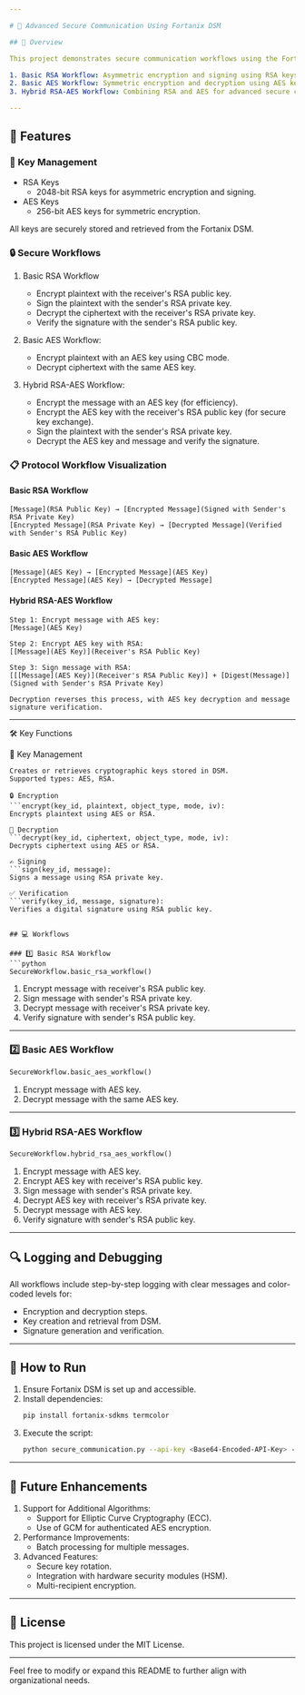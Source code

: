 ```yaml
---

# 🔐 Advanced Secure Communication Using Fortanix DSM

## 📜 Overview

This project demonstrates secure communication workflows using the Fortanix Data Security Manager (DSM) for cryptographic operations. It includes three core workflows

1. Basic RSA Workflow: Asymmetric encryption and signing using RSA keys.
2. Basic AES Workflow: Symmetric encryption and decryption using AES keys.
3. Hybrid RSA-AES Workflow: Combining RSA and AES for advanced secure communication.

---
```


## 🧩 Features

### 🔑 Key Management
- RSA Keys
  - 2048-bit RSA keys for asymmetric encryption and signing.
- AES Keys
  - 256-bit AES keys for symmetric encryption.

All keys are securely stored and retrieved from the Fortanix DSM.

### 🔒 Secure Workflows
1. Basic RSA Workflow
   - Encrypt plaintext with the receiver's RSA public key.
   - Sign the plaintext with the sender's RSA private key.
   - Decrypt the ciphertext with the receiver's RSA private key.
   - Verify the signature with the sender's RSA public key.

2. Basic AES Workflow:
   - Encrypt plaintext with an AES key using CBC mode.
   - Decrypt ciphertext with the same AES key.

3. Hybrid RSA-AES Workflow:
   - Encrypt the message with an AES key (for efficiency).
   - Encrypt the AES key with the receiver's RSA public key (for secure key exchange).
   - Sign the plaintext with the sender's RSA private key.
   - Decrypt the AES key and message and verify the signature.

### 📋 Protocol Workflow Visualization

#### Basic RSA Workflow
```
[Message](RSA Public Key) → [Encrypted Message](Signed with Sender's RSA Private Key)
[Encrypted Message](RSA Private Key) → [Decrypted Message](Verified with Sender's RSA Public Key)
```

#### Basic AES Workflow
```
[Message](AES Key) → [Encrypted Message](AES Key)
[Encrypted Message](AES Key) → [Decrypted Message]
```

#### Hybrid RSA-AES Workflow
```
Step 1: Encrypt message with AES key:
[Message](AES Key)

Step 2: Encrypt AES key with RSA:
[[Message](AES Key)](Receiver's RSA Public Key)

Step 3: Sign message with RSA:
[[[Message](AES Key)](Receiver's RSA Public Key)] + [Digest(Message)](Signed with Sender's RSA Private Key)

Decryption reverses this process, with AES key decryption and message signature verification.
```

---
🛠 Key Functions

🔑 Key Management
```create_or_retrieve_key(name, key_type, size):
Creates or retrieves cryptographic keys stored in DSM.
Supported types: AES, RSA.

🔒 Encryption
```encrypt(key_id, plaintext, object_type, mode, iv):
Encrypts plaintext using AES or RSA.

🔑 Decryption
```decrypt(key_id, ciphertext, object_type, mode, iv):
Decrypts ciphertext using AES or RSA.

✍️ Signing
```sign(key_id, message):
Signs a message using RSA private key.

✅ Verification
```verify(key_id, message, signature):
Verifies a digital signature using RSA public key.


## 💻 Workflows

### 1️⃣ Basic RSA Workflow
```python
SecureWorkflow.basic_rsa_workflow()
```
1. Encrypt message with receiver's RSA public key.
2. Sign message with sender's RSA private key.
3. Decrypt message with receiver's RSA private key.
4. Verify signature with sender's RSA public key.

---

### 2️⃣ Basic AES Workflow
```python
SecureWorkflow.basic_aes_workflow()
```
1. Encrypt message with AES key.
2. Decrypt message with the same AES key.

---

### 3️⃣ Hybrid RSA-AES Workflow
```python
SecureWorkflow.hybrid_rsa_aes_workflow()
```
1. Encrypt message with AES key.
2. Encrypt AES key with receiver's RSA public key.
3. Sign message with sender's RSA private key.
4. Decrypt AES key with receiver's RSA private key.
5. Decrypt message with AES key.
6. Verify signature with sender's RSA public key.

---

## 🔍 Logging and Debugging
All workflows include step-by-step logging with clear messages and color-coded levels for:
- Encryption and decryption steps.
- Key creation and retrieval from DSM.
- Signature generation and verification.

---

## 🚀 How to Run
1. Ensure Fortanix DSM is set up and accessible.
2. Install dependencies:
   ```bash
   pip install fortanix-sdkms termcolor
   ```
3. Execute the script:
   ```bash
   python secure_communication.py --api-key <Base64-Encoded-API-Key> --api-endpoint <DSM-Endpoint> --debug
   ```

---

## 🌟 Future Enhancements
1. Support for Additional Algorithms:
   - Support for Elliptic Curve Cryptography (ECC).
   - Use of GCM for authenticated AES encryption.
2. Performance Improvements:
   - Batch processing for multiple messages.
3. Advanced Features:
   - Secure key rotation.
   - Integration with hardware security modules (HSM).
   - Multi-recipient encryption.

---

## 📜 License
This project is licensed under the MIT License.

--- 

Feel free to modify or expand this README to further align with organizational needs.
